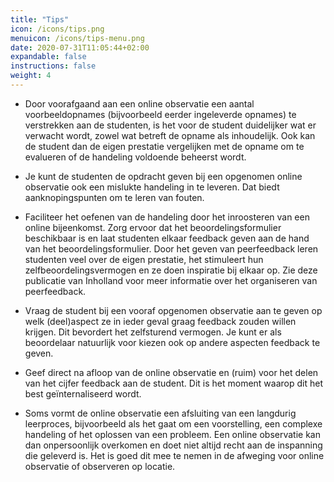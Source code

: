 ```yaml
---
title: "Tips"
icon: /icons/tips.png
menuicon: /icons/tips-menu.png
date: 2020-07-31T11:05:44+02:00
expandable: false
instructions: false
weight: 4
---
```


*	Door voorafgaand aan een online observatie een aantal voorbeeldopnames (bijvoorbeeld eerder ingeleverde opnames) te verstrekken aan de studenten,  is het voor de student duidelijker wat er verwacht wordt, zowel wat betreft de opname als inhoudelijk. Ook kan de student dan de eigen prestatie vergelijken met de opname om te evalueren of de handeling voldoende beheerst wordt.  

*	Je kunt de studenten de opdracht geven bij een opgenomen online observatie ook een mislukte handeling in te leveren. Dat biedt aanknopingspunten om te leren van fouten. 

*	Faciliteer het oefenen van de handeling door het inroosteren van een online bijeenkomst. Zorg ervoor dat het beoordelingsformulier beschikbaar is en laat studenten elkaar feedback geven aan de hand van het beoordelingsformulier. Door het geven van peerfeedback leren studenten veel over de eigen prestatie, het stimuleert hun zelfbeoordelingsvermogen en ze doen inspiratie bij elkaar op. Zie deze publicatie van Inholland voor meer informatie over het organiseren van peerfeedback. 

*	Vraag de student bij een vooraf opgenomen observatie aan te geven op welk (deel)aspect ze in ieder geval graag feedback zouden willen krijgen. Dit bevordert het zelfsturend vermogen. Je kunt er als beoordelaar natuurlijk voor kiezen ook op andere aspecten feedback te geven.

*	Geef direct na afloop van de online observatie en (ruim) voor het delen van het cijfer feedback aan de student. Dit is het moment waarop dit het best geïnternaliseerd wordt.  

*	Soms vormt de online observatie een afsluiting van een langdurig leerproces, bijvoorbeeld als het gaat om een voorstelling, een complexe handeling of het oplossen van een probleem. Een online observatie kan dan onpersoonlijk overkomen en doet niet altijd recht aan de inspanning die geleverd is. Het is goed dit mee te nemen in de afweging voor online observatie of observeren op locatie. 
